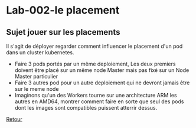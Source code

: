 # Lab-002-le placement 
## Sujet jouer sur les placements
Il s'agit de déployer regarder comment influencer le placement d'un pod dans un cluster kubernetes.
- Faire 3 pods portés par un même deploiement, Les deux premiers doivent être placé sur un même node Master mais pas fixé sur un Node Master particulier
- Faire 3 autres pod pour un autre deploiement qui ne devront jamais être sur le meme node
- Imaginons qu'un des Workers tourne sur une architecture ARM les autres en AMD64, montrer comment faire en sorte que seul des pods dont les images sont compatibles puissent atterrir dessus.



[Retour](https://obeyler.github.io/Formation-K8S/)
